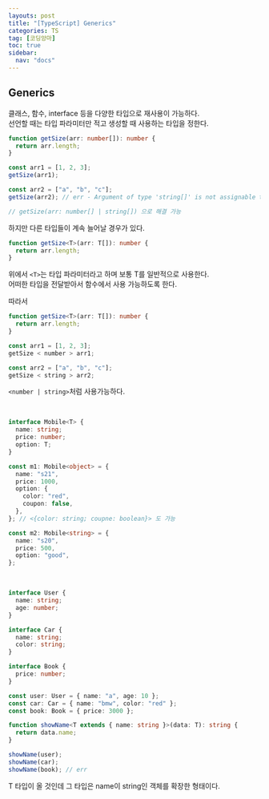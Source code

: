 ```yaml
---
layouts: post
title: "[TypeScript] Generics"
categories: TS
tag: [코딩앙마]
toc: true
sidebar:
  nav: "docs"
---
```


## Generics

클래스, 함수, interface 등을 다양한 타입으로 재사용이 가능하다.<br/>
선언할 때는 타입 파라미터만 적고 생성할 때 사용하는 타입을 정한다.

```ts
function getSize(arr: number[]): number {
  return arr.length;
}

const arr1 = [1, 2, 3];
getSize(arr1);

const arr2 = ["a", "b", "c"];
getSize(arr2); // err - Argument of type 'string[]' is not assignable to parameter of type 'number[]'

// getSize(arr: number[] | string[]) 으로 해결 가능
```

하지만 다른 타입들이 계속 늘어날 경우가 있다.

```ts
function getSize<T>(arr: T[]): number {
  return arr.length;
}
```

위에서 `<T>`는 타입 파라미터라고 하며 보통 T를 일반적으로 사용한다.<br/>
어떠한 타입을 전달받아서 함수에서 사용 가능하도록 한다.

따라서

```ts
function getSize<T>(arr: T[]): number {
  return arr.length;
}

const arr1 = [1, 2, 3];
getSize < number > arr1;

const arr2 = ["a", "b", "c"];
getSize < string > arr2;
```

`<number | string>`처럼 사용가능하다.

<br/>

```ts
interface Mobile<T> {
  name: string;
  price: number;
  option: T;
}

const m1: Mobile<object> = {
  name: "s21",
  price: 1000,
  option: {
    color: "red",
    coupon: false,
  },
}; // <{color: string; coupne: boolean}> 도 가능

const m2: Mobile<string> = {
  name: "s20",
  price: 500,
  option: "good",
};
```

<br/>

```ts
interface User {
  name: string;
  age: number;
}

interface Car {
  name: string;
  color: string;
}

interface Book {
  price: number;
}

const user: User = { name: "a", age: 10 };
const car: Car = { name: "bmw", color: "red" };
const book: Book = { price: 3000 };

function showName<T extends { name: string }>(data: T): string {
  return data.name;
}

showName(user);
showName(car);
showName(book); // err
```

T 타입이 올 것인데 그 타입은 name이 string인 객체를 확장한 형태이다.
